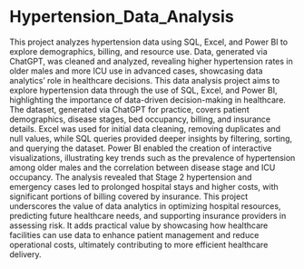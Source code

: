 # Hypertension_Data_Analysis
This project analyzes hypertension data using SQL, Excel, and Power BI to explore demographics, billing, and resource use. Data, generated via ChatGPT, was cleaned and analyzed, revealing higher hypertension rates in older males and more ICU use in advanced cases, showcasing data analytics’ role in healthcare decisions.
This data analysis project aims to explore hypertension data through the use of SQL, Excel, and Power BI, highlighting the importance of data-driven decision-making in healthcare. The dataset, generated via ChatGPT for practice, covers patient demographics, disease stages, bed occupancy, billing, and insurance details. Excel was used for initial data cleaning, removing duplicates and null values, while SQL queries provided deeper insights by filtering, sorting, and querying the dataset. Power BI enabled the creation of interactive visualizations, illustrating key trends such as the prevalence of hypertension among older males and the correlation between disease stage and ICU occupancy. The analysis revealed that Stage 2 hypertension and emergency cases led to prolonged hospital stays and higher costs, with significant portions of billing covered by insurance. This project underscores the value of data analytics in optimizing hospital resources, predicting future healthcare needs, and supporting insurance providers in assessing risk. It adds practical value by showcasing how healthcare facilities can use data to enhance patient management and reduce operational costs, ultimately contributing to more efficient healthcare delivery.
